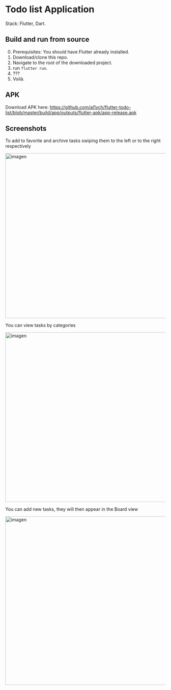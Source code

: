 # Todo list Application

Stack: Flutter, Dart.

## Build and run from source
0. Prerequisites: You should have Flutter already installed.
1. Download/clone this repo.
2. Navigate to the root of the downloaded project.
3. run `flutter run`.
4. ???
5. Voilà.

## APK

Download APK here: https://github.com/al1ych/flutter-todo-list/blob/master/build/app/outputs/flutter-apk/app-release.apk

## Screenshots

To add to favorite and archive tasks swiping them to the left or to the right respectively

<img width="518" alt="imagen" src="https://user-images.githubusercontent.com/19241702/179195356-e0d5d0f8-bfd8-48da-91f9-9e0e12d2fc3b.png">

You can view tasks by categories

<img width="533" alt="imagen" src="https://user-images.githubusercontent.com/19241702/179194997-7a3dbe23-ffa8-4a86-97fa-5eb7dc8af940.png">

You can add new tasks, they will then appear in the Board view

<img width="530" alt="imagen" src="https://user-images.githubusercontent.com/19241702/179195101-fef8d68f-de9d-4baa-a391-177db9510d89.png">

